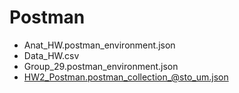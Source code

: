 # Postman
- Anat_HW.postman_environment.json
- Data_HW.csv
- Group_29.postman_environment.json
- HW2_Postman.postman_collection_@sto_um.json

